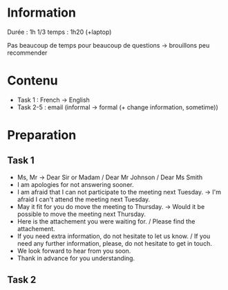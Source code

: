# Information
Durée : 1h
1/3 temps : 1h20 (+laptop)

Pas beaucoup de temps pour beaucoup de questions -> brouillons peu recommender
# Contenu
- Task 1 : French -> English
- Task 2-5 : email (informal -> formal (+ change information, sometime))
# Preparation
## Task 1
- Ms, Mr -> Dear Sir or Madam / Dear Mr Johnson / Dear Ms Smith 
- I am apologies for not answering sooner.
- I am afraid that I can not participate to the meeting next Tuesday. -> I'm afraid I can't attend the meeting next Tuesday.
- May it fit for you do move the meeting to Thursday. -> Would it be possible to move the meeting next Thursday.
- Here is the attachement you were waiting for. / Please find the attachement.
- If you need extra information, do not hesitate to let us know. / If you need any further information, please, do not hesitate to get in touch.
- We look forward to hear from you soon. 
- Thank in advance for you understanding.
## Task 2
